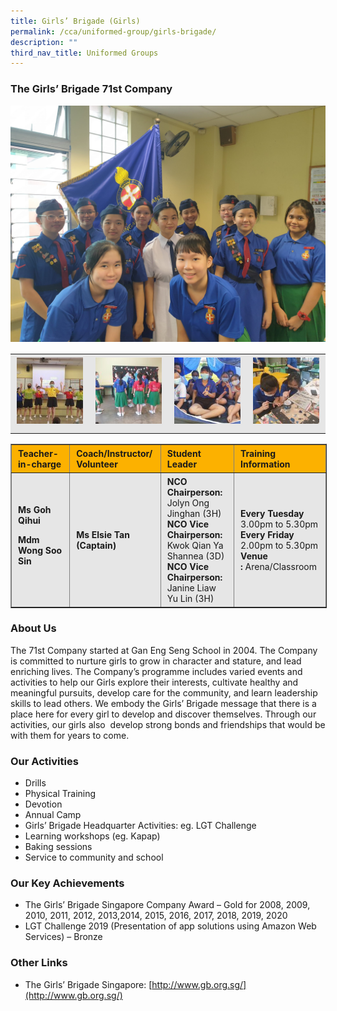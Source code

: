 ```yaml
---
title: Girls’ Brigade (Girls)
permalink: /cca/uniformed-group/girls-brigade/
description: ""
third_nav_title: Uniformed Groups
---
```

### The Girls’ Brigade 71st Company

![](/images/GB1-scaled.jpeg)

<table style="box-sizing: inherit; border-collapse: collapse; border-spacing: 0px; max-width: 100%; color: rgb(34, 34, 34); font-family: &quot;Source Sans Pro&quot;, sans-serif; font-size: 16px; font-style: normal; font-variant-ligatures: normal; font-variant-caps: normal; font-weight: 400; letter-spacing: normal; orphans: 2; text-align: start; text-transform: none; white-space: normal; widows: 2; word-spacing: 0px; -webkit-text-stroke-width: 0px; background-color: rgb(255, 255, 255); text-decoration-thickness: initial; text-decoration-style: initial; text-decoration-color: initial; width: 826.664px;"><tbody style="box-sizing: inherit;"><tr style="box-sizing: inherit; background: rgb(230, 230, 230);"><td style="box-sizing: inherit; padding: 5px 10px; text-align: center;"><a href="/images/GB2-150x150.jpeg" style="box-sizing: inherit; background-color: transparent; transition: all 0.25s ease-in-out 0s; outline: 0px; color: rgb(255, 208, 26); text-decoration: underline;"><img class="alignnone size-thumbnail wp-image-21167" src="/images/GB2-150x150.jpeg" alt="Gb2" width="150" height="150" style="box-sizing: inherit; border: 0px; vertical-align: middle; max-width: 100%; height: auto; margin-bottom: 10px;"></a></td><td style="box-sizing: inherit; padding: 5px 10px; text-align: center;"><a href="/images/GB3-150x150.jpeg" style="box-sizing: inherit; background-color: transparent; transition: all 0.25s ease-in-out 0s; color: rgb(241, 174, 22); text-decoration: underline;"><img class="alignnone size-thumbnail wp-image-21168" src="/images/GB3-150x150.jpeg" alt="Gb3" width="150" height="150" style="box-sizing: inherit; border: 0px; vertical-align: middle; max-width: 100%; height: auto; margin-bottom: 10px;"></a></td><td style="box-sizing: inherit; padding: 5px 10px; text-align: center;"><a href="/images/GB4-150x150.jpeg" style="box-sizing: inherit; background-color: transparent; transition: all 0.25s ease-in-out 0s; color: rgb(241, 174, 22); text-decoration: underline;"><img class="alignnone size-thumbnail wp-image-21169" src="/images/GB4-150x150.jpeg" alt="Gb4" width="150" height="150" style="box-sizing: inherit; border: 0px; vertical-align: middle; max-width: 100%; height: auto; margin-bottom: 10px;"></a></td><td style="box-sizing: inherit; padding: 5px 10px; text-align: center;"><a href="/images/GB5-150x150.jpeg" style="box-sizing: inherit; background-color: transparent; transition: all 0.25s ease-in-out 0s; color: rgb(241, 174, 22); text-decoration: underline;"><img class="alignnone size-thumbnail wp-image-21170" src="/images/GB5-150x150.jpeg" alt="Gb5" width="150" height="150" style="box-sizing: inherit; border: 0px; vertical-align: middle; max-width: 100%; height: auto; margin-bottom: 10px;"></a></td></tr></tbody></table>

<table border="1" style="box-sizing: inherit; border-collapse: collapse; border-spacing: 0px; max-width: 100%; width: 826.664px;"><tbody style="box-sizing: inherit;"><tr style="box-sizing: inherit; background: rgb(252, 177, 0); height: 23px;"><td style="box-sizing: inherit; padding: 5px 10px; width: 199px; height: 23px;"><strong style="box-sizing: inherit; font-weight: bold;">Teacher-in-charge</strong></td><td style="box-sizing: inherit; padding: 5px 10px; width: 168px; height: 23px;"><strong style="box-sizing: inherit; font-weight: bold;">Coach/Instructor/<br style="box-sizing: inherit;">Volunteer</strong></td><td style="box-sizing: inherit; padding: 5px 10px; width: 233px; height: 23px;"><strong style="box-sizing: inherit; font-weight: bold;">Student Leader</strong></td><td style="box-sizing: inherit; padding: 5px 10px; width: 196px; height: 23px;"><strong style="box-sizing: inherit; font-weight: bold;">Training Information</strong></td></tr><tr style="box-sizing: inherit; background: rgb(230, 230, 230); height: 94.8125px;"><td style="box-sizing: inherit; padding: 5px 10px; width: 199px; height: 94.8125px;"><strong style="box-sizing: inherit; font-weight: bold;">Ms Goh Qihui</strong><p style="box-sizing: inherit;"></p><p style="box-sizing: inherit;"><strong style="box-sizing: inherit; font-weight: bold;">Mdm Wong Soo Sin</strong></p></td><td style="box-sizing: inherit; padding: 5px 10px; width: 168px; height: 94.8125px;"><strong style="box-sizing: inherit; font-weight: bold;">Ms Elsie Tan (Captain)</strong></td><td style="box-sizing: inherit; padding: 5px 10px; width: 233px; height: 94.8125px;"><strong style="box-sizing: inherit; font-weight: bold;">NCO Chairperson:</strong><br style="box-sizing: inherit;">Jolyn Ong Jinghan (3H)<br style="box-sizing: inherit;"><strong style="box-sizing: inherit; font-weight: bold;">NCO Vice&nbsp; Chairperson:</strong><br style="box-sizing: inherit;">Kwok Qian Ya Shannea (3D)<br style="box-sizing: inherit;"><strong style="box-sizing: inherit; font-weight: bold;">NCO Vice&nbsp; Chairperson:</strong><br style="box-sizing: inherit;">Janine Liaw Yu Lin (3H)</td><td style="box-sizing: inherit; padding: 5px 10px; width: 196px; height: 94.8125px;"><strong style="box-sizing: inherit; font-weight: bold;">Every Tuesday</strong><br style="box-sizing: inherit;">3.00pm to 5.30pm<br style="box-sizing: inherit;"><strong style="box-sizing: inherit; font-weight: bold;">Every Friday</strong><br style="box-sizing: inherit;">2.00pm to 5.30pm<br style="box-sizing: inherit;"><strong style="box-sizing: inherit; font-weight: bold;">Venue :</strong>&nbsp;Arena/Classroom</td></tr></tbody></table>

### About Us

The 71st Company started at Gan Eng Seng School in 2004. The Company is committed to nurture girls to grow in character and stature, and lead enriching lives. The Company’s programme includes varied events and activities to help our Girls explore their interests, cultivate healthy and meaningful pursuits, develop care for the community, and learn leadership skills to lead others. We embody the Girls’ Brigade message that there is a place here for every girl to develop and discover themselves. Through our activities, our girls also  develop strong bonds and friendships that would be with them for years to come.

### Our Activities

*   Drills
*   Physical Training
*   Devotion
*   Annual Camp
*   Girls’ Brigade Headquarter Activities: eg. LGT Challenge
*   Learning workshops (eg. Kapap)
*   Baking sessions
*   Service to community and school

### Our Key Achievements

*   The Girls’ Brigade Singapore Company Award – Gold for 2008, 2009, 2010, 2011, 2012, 2013,2014, 2015, 2016, 2017, 2018, 2019, 2020
*   LGT Challenge 2019 (Presentation of app solutions using Amazon Web Services) – Bronze

### Other Links

*   The Girls’ Brigade Singapore: [http://www.gb.org.sg/](http://www.gb.org.sg/)